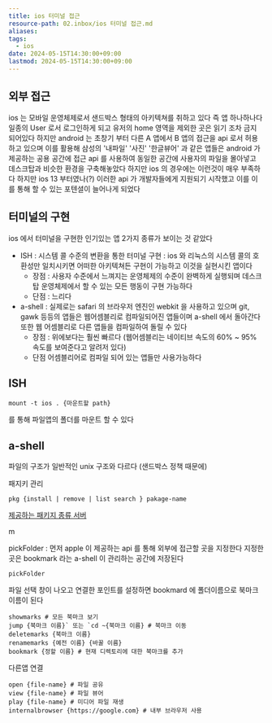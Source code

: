 ```yaml
---
title: ios 터미널 접근
resource-path: 02.inbox/ios 터미널 접근.md
aliases:
tags:
  - ios
date: 2024-05-15T14:30:00+09:00
lastmod: 2024-05-15T14:30:00+09:00
---
```

## 외부 접근
ios 는 모바일 운영체제로서 샌드박스 형태의 아키텍쳐를 취하고 있다
즉 앱 하나하나다 일종의 User 로서 로그인하게 되고 유저의 home 영역을 제외한 곳은 읽기 조차 금지 되어있다 하지만 android 는 초창기 부터 다른 A 앱에서 B 앱의 접근을 api 로서 허용하고 있으며 이를 활용해 삼성의 '내파일' '사진' '한글뷰어' 과 같은 앱들은 android 가 제공하는 공용 공간에 접근 api 를 사용하여 동일한 공간에 사용자의 파일을 몰아넣고 데스크탑과 비슷한 환경을 구축해놓았다 하지만 ios 의 경우에는 이런것이 매우 부족하다 하지만 ios 13 부터였나(?) 이러한 api 가 개발자들에게 지원되기 시작했고 이를 이를 통해 할 수 있는 포텐셜이 늘어나게 되었다 
## 터미널의 구현
ios 에서 터미널을 구현한 인기있는 앱 2가지 종류가 보이는 것 같았다
- ISH : 시스템 콜 수준의 변환을 통한 터미널 구현 : ios 와 리눅스의 시스템 콜의 호환성만 일치시키면 어떠한 아키텍쳐든 구현이 가능하고 이것을 실현시킨 앱이다
	- 장점 : 사용자 수준에서 느껴지는 운영체제의 수준이 완벽하게 실행되며 데스크탑 운영체제에서 할 수 있는 모든 행동이 구현 가능하다
	- 단점  : 느리다
- a-shell : 실제로는 safari 의 브라우저 엔진인 webkit 을 사용하고 있으며 git, gawk 등등의 앱들은 웹어셈블리로 컴파일되어진 앱들이며 a-shell 에서 돌아간다 또한 웹 어셈블리로 다른 앱들을 컴파일하여 돌릴 수 있다
	- 장점 : 위에보다는 훨씬 빠르다 (웹어셈블리는 네이티브 속도의 60% ~ 95% 속도를 보여준다고 알려저 있다)
	- 단점 어셈블리어로 컴파일 되어 있는 앱들만 사용가능하다


## ISH
```shell
mount -t ios . {마운트할 path}
```
를 통해 파일앱의 폴더를 마운트 할 수 있다

## a-shell
파일의 구조가 일반적인 unix 구조와 다르다 (샌드박스 정책 때문에)

패지키 관리
```shell
pkg {install | remove | list search } pakage-name
```
[제공하는 패키지 종류 서버](https://github.com/holzschu/a-Shell-commands/tree/master/packages)


m

pickFolder : 먼저 apple 이 제공하는 api 를 통해 외부에 접근할 곳을 지정한다 지정한 곳은 bookmark 라는 a-shell 이 관리하는 공간에 저장된다
```shell
pickFolder
```

파일 선택 창이 나오고 연결한 포인트를 설정하면 bookmard 에 폴더이름으로 북마크 이름이 된다
```shell
showmarks # 모든 북마크 보기
jump {북마크 이름}` 또는 `cd ~{북마크 이름} # 북마크 이동
deletemarks {북마크 이름}
renamemarks {예전 이름} {바꿀 이름}
bookmark {정할 이름} # 현재 디렉토리에 대한 북마크를 추가
```

다른앱 연결
```shell
open {file-name} # 파일 공유
view {file-name} # 파일 뷰어
play {file-name} # 미디어 파일 재생
internalbrowser {https://google.com} # 내부 브라우저 사용
```

